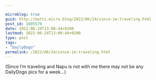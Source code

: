```yaml
---

microblog: true
guid: http://matti.micro.blog/2022/06/24/since-im-traveling.html
post_id: 1605579
date: 2022-06-24T13:00:44+0200
lastmod: 2022-06-24T13:00:44+0200
type: post
tags:
- "DailyDogo"
permalink: /2022/06/24/since-im-traveling.html
---
```

(Since I’m traveling and Napu is not with me there may not be any DailyDogo pics for a week…)
